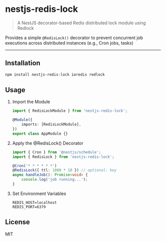 # nestjs-redis-lock

> A NestJS decorator-based Redis distributed lock module using Redlock

Provides a simple `@RedisLock()` decorator to prevent concurrent job executions across distributed instances (e.g., Cron jobs, tasks)

---

## Installation

```bash
npm install nestjs-redis-lock ioredis redlock
```

## Usage
1. Import the Module
    ```ts
    import { RedisLockModule } from 'nestjs-redis-lock';

    @Module({
        imports: [RedisLockModule],
    })
    export class AppModule {}
    ```
2. Apply the @RedisLock() Decorator
   ```ts
   import { Cron } from '@nestjs/schedule';
   import { RedisLock } from 'nestjs-redis-lock';

   @Cron('* * * * * *')
   @RedisLock({ ttl: 1000 * 10 }) // optional: key
   async handleJob(): Promise<void> {
       console.log('job running...');
   }
   ```
3. Set Environment Variables
   ```dotenv
   REDIS_HOST=localhost
   REDIS_PORT=6379
   ```
   
## License
MIT